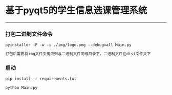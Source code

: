# 基于pyqt5的学生信息选课管理系统

---

### 打包二进制文件命令

```shell
pyinstaller -F -w -i ./img/logo.png --debug=all Main.py
```

```markdown
打包后需要将img文件夹拷贝到与二进制文件同级目录下，二进制文件在dist文件夹下
```

### 启动

```shell
pip install -r requirements.txt
```

```shell
python Main.py
```